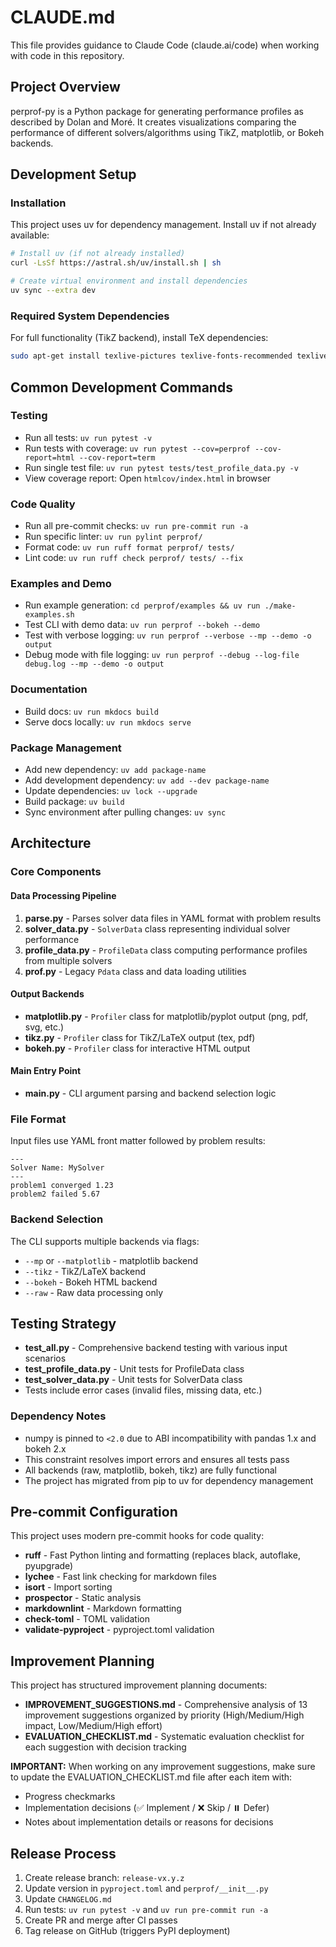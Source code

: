 # CLAUDE.md

This file provides guidance to Claude Code (claude.ai/code) when working with code in this repository.

## Project Overview

perprof-py is a Python package for generating performance profiles as described by Dolan and Moré. It creates visualizations comparing the performance of different solvers/algorithms using TikZ, matplotlib, or Bokeh backends.

## Development Setup

### Installation

This project uses uv for dependency management. Install uv if not already available:

```bash
# Install uv (if not already installed)
curl -LsSf https://astral.sh/uv/install.sh | sh

# Create virtual environment and install dependencies
uv sync --extra dev
```

### Required System Dependencies

For full functionality (TikZ backend), install TeX dependencies:

```bash
sudo apt-get install texlive-pictures texlive-fonts-recommended texlive-latex-extra
```

## Common Development Commands

### Testing

- Run all tests: `uv run pytest -v`
- Run tests with coverage: `uv run pytest --cov=perprof --cov-report=html --cov-report=term`
- Run single test file: `uv run pytest tests/test_profile_data.py -v`
- View coverage report: Open `htmlcov/index.html` in browser

### Code Quality

- Run all pre-commit checks: `uv run pre-commit run -a`
- Run specific linter: `uv run pylint perprof/`
- Format code: `uv run ruff format perprof/ tests/`
- Lint code: `uv run ruff check perprof/ tests/ --fix`

### Examples and Demo

- Run example generation: `cd perprof/examples && uv run ./make-examples.sh`
- Test CLI with demo data: `uv run perprof --bokeh --demo`
- Test with verbose logging: `uv run perprof --verbose --mp --demo -o output`
- Debug mode with file logging: `uv run perprof --debug --log-file debug.log --mp --demo -o output`

### Documentation

- Build docs: `uv run mkdocs build`
- Serve docs locally: `uv run mkdocs serve`

### Package Management

- Add new dependency: `uv add package-name`
- Add development dependency: `uv add --dev package-name`
- Update dependencies: `uv lock --upgrade`
- Build package: `uv build`
- Sync environment after pulling changes: `uv sync`

## Architecture

### Core Components

#### Data Processing Pipeline

1. **parse.py** - Parses solver data files in YAML format with problem results
2. **solver_data.py** - `SolverData` class representing individual solver performance
3. **profile_data.py** - `ProfileData` class computing performance profiles from multiple solvers
4. **prof.py** - Legacy `Pdata` class and data loading utilities

#### Output Backends

- **matplotlib.py** - `Profiler` class for matplotlib/pyplot output (png, pdf, svg, etc.)
- **tikz.py** - `Profiler` class for TikZ/LaTeX output (tex, pdf)
- **bokeh.py** - `Profiler` class for interactive HTML output

#### Main Entry Point

- **main.py** - CLI argument parsing and backend selection logic

### File Format

Input files use YAML front matter followed by problem results:

```
---
Solver Name: MySolver
---
problem1 converged 1.23
problem2 failed 5.67
```

### Backend Selection

The CLI supports multiple backends via flags:

- `--mp` or `--matplotlib` - matplotlib backend
- `--tikz` - TikZ/LaTeX backend
- `--bokeh` - Bokeh HTML backend
- `--raw` - Raw data processing only

## Testing Strategy

- **test_all.py** - Comprehensive backend testing with various input scenarios
- **test_profile_data.py** - Unit tests for ProfileData class
- **test_solver_data.py** - Unit tests for SolverData class
- Tests include error cases (invalid files, missing data, etc.)

### Dependency Notes

- numpy is pinned to `<2.0` due to ABI incompatibility with pandas 1.x and bokeh 2.x
- This constraint resolves import errors and ensures all tests pass
- All backends (raw, matplotlib, bokeh, tikz) are fully functional
- The project has migrated from pip to uv for dependency management

## Pre-commit Configuration

This project uses modern pre-commit hooks for code quality:

- **ruff** - Fast Python linting and formatting (replaces black, autoflake, pyupgrade)
- **lychee** - Fast link checking for markdown files
- **isort** - Import sorting
- **prospector** - Static analysis
- **markdownlint** - Markdown formatting
- **check-toml** - TOML validation
- **validate-pyproject** - pyproject.toml validation

## Improvement Planning

This project has structured improvement planning documents:

- **IMPROVEMENT_SUGGESTIONS.md** - Comprehensive analysis of 13 improvement suggestions organized by priority (High/Medium/High impact, Low/Medium/High effort)
- **EVALUATION_CHECKLIST.md** - Systematic evaluation checklist for each suggestion with decision tracking

**IMPORTANT:** When working on any improvement suggestions, make sure to update the EVALUATION_CHECKLIST.md file after each item with:

- Progress checkmarks
- Implementation decisions (✅ Implement / ❌ Skip / ⏸️ Defer)
- Notes about implementation details or reasons for decisions

## Release Process

1. Create release branch: `release-vx.y.z`
2. Update version in `pyproject.toml` and `perprof/__init__.py`
3. Update `CHANGELOG.md`
4. Run tests: `uv run pytest -v` and `uv run pre-commit run -a`
5. Create PR and merge after CI passes
6. Tag release on GitHub (triggers PyPI deployment)
